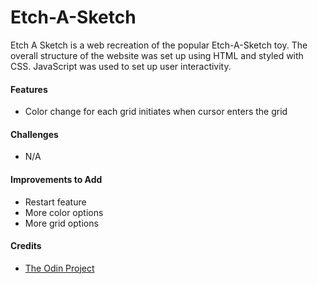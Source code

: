 # Etch-A-Sketch
Etch A Sketch is a web recreation of the popular Etch-A-Sketch toy. The overall structure of the website was set up using HTML and styled with CSS. JavaScript was used to set up user interactivity.

<h4>Features</h4>
  <ul>
    <li>Color change for each grid initiates when cursor enters the grid
  </ul>
  
<h4>Challenges</h4>
  <ul>
    <li>N/A
  </ul>

<h4>Improvements to Add</h4>
  <ul>
    <li>Restart feature
    <li>More color options
    <li>More grid options
  </ul>

<h4>Credits</h4>
  <ul>
    <li><a href="https://www.theodinproject.com/lessons/foundations-etch-a-sketch">The Odin Project</a>
  </ul>
